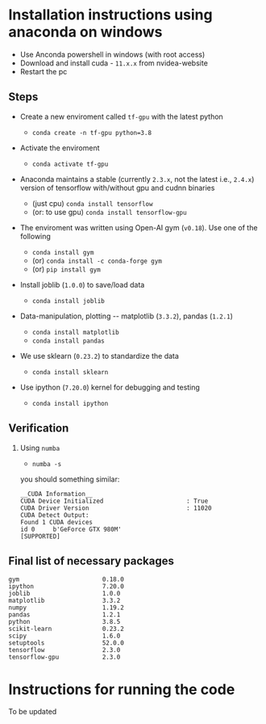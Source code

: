 # Installation instructions using anaconda on windows

- Use Anconda powershell in windows (with root access)
- Download and install cuda - `11.x.x` from nvidea-website
- Restart the pc

## Steps

- Create a new enviroment called `tf-gpu` with the latest python
  - `conda create -n tf-gpu python=3.8`

- Activate the enviroment
  - `conda activate tf-gpu`

- Anaconda maintains a stable (currently `2.3.x`, not the latest i.e., `2.4.x`) version of tensorflow with/without gpu and cudnn binaries
  - (just cpu) `conda install tensorflow`
  - (or: to use gpu) `conda install tensorflow-gpu`

- The enviroment was written using Open-AI gym (`v0.18`). Use one of the following
  - `conda install gym`
  - (or) `conda install -c conda-forge gym`
  - (or) `pip install gym`

- Install joblib (`1.0.0`) to save/load data
  - `conda install joblib`

- Data-manipulation, plotting -- matplotlib (`3.3.2`), pandas (`1.2.1`)
  - `conda install matplotlib`
  - `conda install pandas`

- We use sklearn (`0.23.2`) to standardize the data
  - `conda install sklearn`

- Use ipython (`7.20.0`) kernel for debugging and testing
  - `conda install ipython`

## Verification

1. Using `numba`
    - `numba -s`

    you should something similar:

    ```text
    __CUDA Information__
    CUDA Device Initialized                       : True
    CUDA Driver Version                           : 11020
    CUDA Detect Output:
    Found 1 CUDA devices
    id 0     b'GeForce GTX 980M'                              [SUPPORTED]
    ```

## Final list of necessary packages

```text
gym                       0.18.0
ipython                   7.20.0
joblib                    1.0.0
matplotlib                3.3.2
numpy                     1.19.2
pandas                    1.2.1
python                    3.8.5
scikit-learn              0.23.2
scipy                     1.6.0
setuptools                52.0.0
tensorflow                2.3.0
tensorflow-gpu            2.3.0
```

# Instructions for running the code

To be updated
